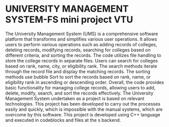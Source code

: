 # UNIVERSITY MANAGEMENT SYSTEM-FS mini project VTU
  The University Management System (UMS) is a comprehensive software platform that transforms and 
  simplifies various user operations. It allows users to perform various operations
 such as adding records of colleges, deleting records, modifying records, searching for colleges
 based on different criteria, and sorting the records. The code utilizes file handling to store the
 college records in separate files.
 Users can search for colleges based on rank, name, city, or eligibility rank. The search methods
 iterate through the record file and display the matching records. The sorting methods use bubble
 Sort to sort the records based on rank, name, or eligibility rank in ascending or descending order.
 Overall, the code provides basic functionality for managing college records, allowing users to
 add, delete, modify, search, and sort the records effectively.
 The University Management System undertaken as a project is based on relevant
 technologies. This project has been developed to carry out the processes easily and quickly, which
 is impossible with the manual systems, which are overcome by this software. This project is
 developed using C++ language and executed in codeblocks and files at the s backend.

